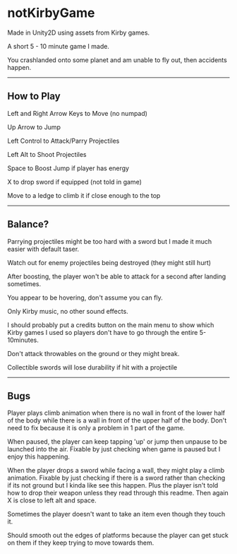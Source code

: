 # notKirbyGame
Made in Unity2D using assets from Kirby games.

A short 5 - 10 minute game I made.

You crashlanded onto some planet and am unable to fly out, then accidents happen.

--------------------------------------------------------
How to Play
--------------------------------------------------------
Left and Right Arrow Keys to Move (no numpad)

Up Arrow to Jump

Left Control to Attack/Parry Projectiles

Left Alt to Shoot Projectiles

Space to Boost Jump if player has energy

X to drop sword if equipped (not told in game)

Move to a ledge to climb it if close enough to the top

--------------------------------------------------------
Balance?
--------------------------------------------------------
Parrying projectiles might be too hard with a sword but I made it much easier with default taser.

Watch out for enemy projectiles being destroyed (they might still hurt)

After boosting, the player won't be able to attack for a second after landing sometimes.

You appear to be hovering, don't assume you can fly.

Only Kirby music, no other sound effects.

I should probably put a credits button on the main menu to show which Kirby games I used so players don't have to go through the entire 5-10minutes.

Don't attack throwables on the ground or they might break.

Collectible swords will lose durability if hit with a projectile

--------------------------------------------------------
Bugs
--------------------------------------------------------
Player plays climb animation when there is no wall in front of the lower half of the body while there is a wall in front of the upper half of the body.
Don't need to fix because it is only a problem in 1 part of the game.

When paused, the player can keep tapping 'up' or jump then unpause to be launched into the air. 
Fixable by just checking when game is paused but I enjoy this happening.

When the player drops a sword while facing a wall, they might play a climb animation.
Fixable by just checking if there is a sword rather than checking if its not ground but I kinda like see this happen.
Plus the player isn't told how to drop their weapon unless they read through this readme.
Then again X is close to left alt and space.

Sometimes the player doesn't want to take an item even though they touch it.

Should smooth out the edges of platforms because the player can get stuck on them if they keep trying to move towards them.

